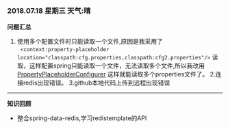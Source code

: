 ### 2018.07.18  星期三 天气:晴
**问题汇总**
1. 使用多个配置文件时只能读取一个文件,原因是我采用了     
` <context:property-placeholder location="classpath:cfg.properties,classpath:cfg2.properties"/>`
读取，这样配置spring只能读取一个文件，无法读取多个文件,所以我改用[PropertyPlaceholderConfigurer](https://blog.csdn.net/blueboz/article/details/54808915)
这样就能读取多个properties文件了。
2.连接redis出现错误。
3.github本地代码上传到远程出现错误

****

**知识回顾**
* 整合spring-data-redis,学习redistemplate的API
